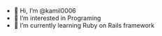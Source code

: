 - 👋 Hi, I’m @kamil0006
- 👀 I’m interested in Programing
- 🌱 I’m currently learning Ruby on Rails framework


<!---
kamil0006/kamil0006 is a ✨ special ✨ repository because its `README.md` (this file) appears on your GitHub profile.
You can click the Preview link to take a look at your changes.
--->
